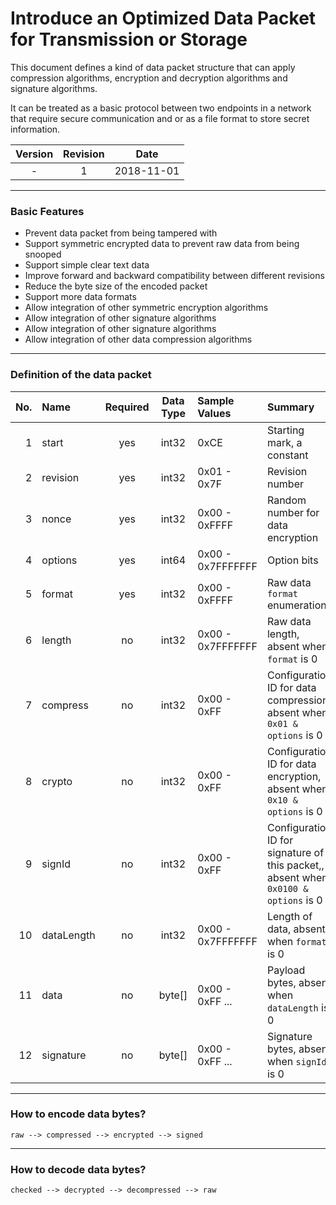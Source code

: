 # Introduce an Optimized Data Packet for Transmission or Storage


This document defines a kind of data packet structure that can apply compression
algorithms, encryption and decryption algorithms and signature algorithms.

It can be treated as a basic protocol between two endpoints in a network
that require secure communication and or as a file format to store secret information.

| Version   | Revision | Date        |
|:---------:|:--------:|:-----------:|
| -         | 1        | 2018-11-01  |


-----
### Basic Features

* Prevent data packet from being tampered with
* Support symmetric encrypted data to prevent raw data from being snooped
* Support simple clear text data
* Improve forward and backward compatibility between different revisions
* Reduce the byte size of the encoded packet
* Support more data formats
* Allow integration of other symmetric encryption algorithms
* Allow integration of other signature algorithms
* Allow integration of other signature algorithms
* Allow integration of other data compression algorithms


-----
### Definition of the data packet

| No. | Name             | Required | Data Type  | Sample Values     | Summary
| ---:|:---------------- |:--------:|:----------:|:----------------- |:---------------------------------------------
|  1  | start            | yes      | int32      | 0xCE              | Starting mark, a constant
|  2  | revision         | yes      | int32      | 0x01 - 0x7F       | Revision number
|  3  | nonce            | yes      | int32      | 0x00 - 0xFFFF     | Random number for data encryption
|  4  | options          | yes      | int64      | 0x00 - 0x7FFFFFFF | Option bits
|  5  | format           | yes      | int32      | 0x00 - 0xFFFF     | Raw data `format` enumeration
|  6  | length           | no       | int32      | 0x00 - 0x7FFFFFFF | Raw data length, absent when `format` is 0
|  7  | compress         | no       | int32      | 0x00 - 0xFF       | Configuration ID for data compression, absent when `0x01 & options` is 0
|  8  | crypto           | no       | int32      | 0x00 - 0xFF       | Configuration ID for data encryption, absent when `0x10 & options` is 0
|  9  | signId           | no       | int32      | 0x00 - 0xFF       | Configuration ID for signature of this packet,, absent when `0x0100 & options` is 0
| 10  | dataLength       | no       | int32      | 0x00 - 0x7FFFFFFF | Length of data, absent when `format` is 0
| 11  | data             | no       | byte[]     | 0x00 - 0xFF ...   | Payload bytes, absent when `dataLength` is 0
| 12  | signature        | no       | byte[]     | 0x00 - 0xFF ...   | Signature bytes, absent when `signId` is 0


-----
### How to encode data bytes?

```
raw --> compressed --> encrypted --> signed
```


-----
### How to decode data bytes?


```
checked --> decrypted --> decompressed --> raw
```
